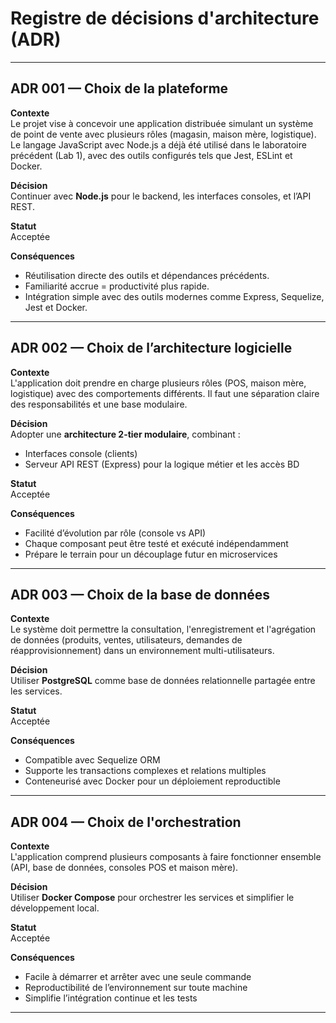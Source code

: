 # Registre de décisions d'architecture (ADR)

---

## ADR 001 — Choix de la plateforme

**Contexte**  
Le projet vise à concevoir une application distribuée simulant un système de point de vente avec plusieurs rôles (magasin, maison mère, logistique). Le langage JavaScript avec Node.js a déjà été utilisé dans le laboratoire précédent (Lab 1), avec des outils configurés tels que Jest, ESLint et Docker.

**Décision**  
Continuer avec **Node.js** pour le backend, les interfaces consoles, et l’API REST.

**Statut**  
Acceptée

**Conséquences**
- Réutilisation directe des outils et dépendances précédents.
- Familiarité accrue = productivité plus rapide.
- Intégration simple avec des outils modernes comme Express, Sequelize, Jest et Docker.

---

## ADR 002 — Choix de l’architecture logicielle

**Contexte**  
L'application doit prendre en charge plusieurs rôles (POS, maison mère, logistique) avec des comportements différents. Il faut une séparation claire des responsabilités et une base modulaire.

**Décision**  
Adopter une **architecture 2-tier modulaire**, combinant :
- Interfaces console (clients)
- Serveur API REST (Express) pour la logique métier et les accès BD

**Statut**  
Acceptée

**Conséquences**
- Facilité d’évolution par rôle (console vs API)
- Chaque composant peut être testé et exécuté indépendamment
- Prépare le terrain pour un découplage futur en microservices

---

## ADR 003 — Choix de la base de données

**Contexte**  
Le système doit permettre la consultation, l'enregistrement et l'agrégation de données (produits, ventes, utilisateurs, demandes de réapprovisionnement) dans un environnement multi-utilisateurs.

**Décision**  
Utiliser **PostgreSQL** comme base de données relationnelle partagée entre les services.

**Statut**  
Acceptée

**Conséquences**
- Compatible avec Sequelize ORM
- Supporte les transactions complexes et relations multiples
- Conteneurisé avec Docker pour un déploiement reproductible

---

## ADR 004 — Choix de l'orchestration

**Contexte**  
L'application comprend plusieurs composants à faire fonctionner ensemble (API, base de données, consoles POS et maison mère).

**Décision**  
Utiliser **Docker Compose** pour orchestrer les services et simplifier le développement local.

**Statut**  
Acceptée

**Conséquences**
- Facile à démarrer et arrêter avec une seule commande
- Reproductibilité de l’environnement sur toute machine
- Simplifie l’intégration continue et les tests

---
